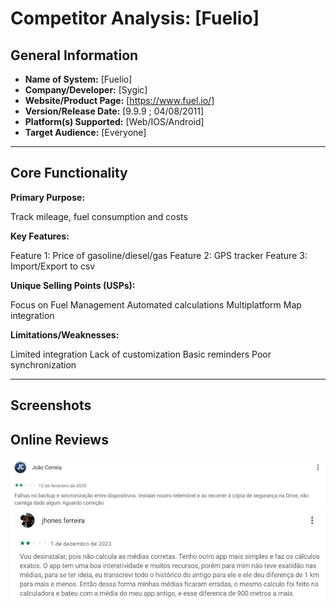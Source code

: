# Competitor Analysis: [Fuelio] 
## General Information 
- **Name of System:** [Fuelio] 
- **Company/Developer:** [Sygic] 
- **Website/Product Page:** [https://www.fuel.io/] 
- **Version/Release Date:** [9.9.9 ; 04/08/2011] 
- **Platform(s) Supported:** [Web/IOS/Android]
- **Target Audience:** [Everyone] 

--- 
## Core Functionality 

**Primary Purpose:**

Track mileage, fuel consumption and costs

**Key Features:**

Feature 1: Price of gasoline/diesel/gas
Feature 2: GPS tracker
Feature 3: Import/Export to csv

**Unique Selling Points (USPs):**

Focus on Fuel Management
Automated calculations
Multiplatform
Map integration

**Limitations/Weaknesses:**

Limited integration
Lack of customization
Basic reminders
Poor synchronization

---

## Screenshots


## Online Reviews

![Screenshot 1](./Reviews/Review4.jpg)
![Screenshot 2](./Reviews/Review5.jpg)
